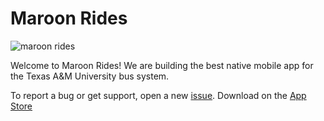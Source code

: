 # Maroon Rides

![maroon rides](https://github.com/user-attachments/assets/0bd8b5c5-626d-44dd-a60e-284ecc5d8187)

Welcome to Maroon Rides! We are building the best native mobile app for the Texas A&M University bus system.

To report a bug or get support, open a new [issue](https://github.com/Maroon-Rides/MaroonRides/issues/new).
Download on the [App Store](https://apps.apple.com/us/app/reveille-rides/id6475358068)
